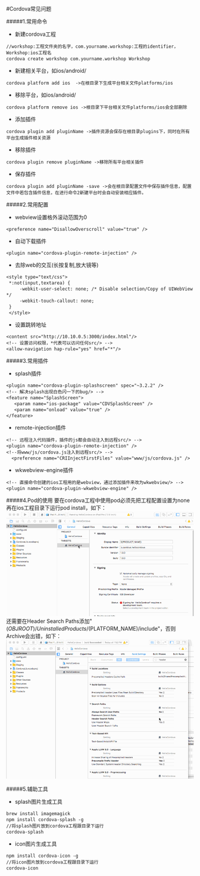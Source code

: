 #Cordova常见问题

#####1.常用命令
- 新建cordova工程
```objc
//workshop:工程文件夹的名字，com.yourname.workshop:工程的identifier，Workshop:ios工程名
cordova create workshop com.yourname.workshop Workshop
```

- 新建相关平台，如ios/android/
```
cordova platform add ios  ->在根目录下生成平台相关文件platforms/ios
```
- 移除平台，如ios/android/
```
cordova platform remove ios ->根目录下平台相关文件platforms/ios会全部删除
```
- 添加插件
```
cordova plugin add pluginName ->插件资源会保存在根目录plugins下，同时在所有平台生成插件相关资源
```
- 移除插件
```
cordova plugin remove pluginName ->移除所有平台相关插件
```
- 保存插件
```
cordova plugin add pluginName -save ->会在根目录配置文件中保存插件信息，配置文件中若包含插件信息，在进行命令2新建平台时会自动安装相应插件。
```

#####2.常用配置
- webview设置格外滚动范围为0
```
<preference name="DisallowOverscroll" value="true" />
```
- 自动下载插件
```
<plugin name="cordova-plugin-remote-injection" />
```
- 去除web的交互(长按复制,放大镜等)
```
<style type="text/css">
 *:not(input,textarea) {
     -webkit-user-select: none; /* Disable selection/Copy of UIWebView */
     -webkit-touch-callout: none;
 }
 </style>
```

- 设置跳转地址

```
<content src="http://10.10.0.5:3000/index.html"/>
<!-- 设置访问权限，*代表可以访问任何src/> -->
<allow-navigation hap-rule="yes" href="*"/>
```

#####3.常用插件

- splash插件
```
<plugin name="cordova-plugin-splashscreen" spec="~3.2.2" />
<!-- 解决splash出现白色闪一下的bug/> -->
<feature name="SplashScreen">
   <param name="ios-package" value="CDVSplashScreen" />
   <param name="onload" value="true" />
</feature>
```
- remote-injection插件
```
<!-- 远程注入代码插件，插件的js都会自动注入到远程src/> -->
<plugin name="cordova-plugin-remote-injection" />
<!--将www/js/cordova.js注入到远程src/> -->
  <preference name="CRIInjectFirstFiles" value="www/js/cordova.js" />
```
- wkwebview-engine插件
```
<!-- 直接命令创建的ios工程用的是webview，通过添加插件来改为wkwebview/> -->
<plugin name="cordova-plugin-wkwebview-engine" />
```
#####4.Pod的使用
要在cordova工程中使用pod必须先把工程配置设置为none再在ios工程目录下运行pod install，如下：
![](/assets/pic1.gif)
还需要在Header Search Paths添加"$(OBJROOT)/UninstalledProducts/$(PLATFORM_NAME)/include"，否则Archive会出错，如下：
![](/assets/pic2.gif)


#####5.辅助工具
- splash图片生成工具
```
brew install imagemagick
npm install cordova-splash -g
//将splash图片放到cordova工程跟目录下运行
cordova-splash
```
- icon图片生成工具
```
npm install cordova-icon -g
//将icon图片放到cordova工程跟目录下运行
cordova-icon
```
